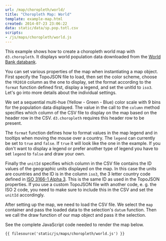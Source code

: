 ```yaml
---
url: /map/choropleth/world/
title: "Choropleth Map: World"
template: example-map.html
created: 2014-07-23 23:06:22
data: static/data/sp.pop.totl.csv
scripts:
- /js/maps/choropleth/world.js
---
```

This example shows how to create a choropleth world map with `d3.choropleth`. It displays world population data downloaded from the [World Bank databank](http://data.worldbank.org/indicator/SP.POP.TOTL).

You can set various properties of the map when instantiating a map object. First specify the TopoJSON file to load, then set the color scheme, choose the `YR2010` column as the one to display, set the format according to the `format` function defined first, display a legend, and set the unitId to `iso3`. Let's go into more details about the individual settings.

We set a sequential multi-hue (Yellow - Green - Blue) color scale with 9 bins for the population data displayed. The value in the call to the `column` method specifies which column of the CSV file to display on the map based on the header row in the CSV. `d3.choropleth` requires this header row to be present.

The `format` function defines how to format values in the map legend and in tooltips when moving the mouse over a country. The `legend` can currently be set to `true` and `false`. If `true` it will look like the one in the example. If you don't want to display a legend or prefer another type of legend you have to set `legend` to `false` and draw your own.

Finally the `unitId` specifies which column in the CSV file contains the ID values of the geographic units displayed on the map. In this case the units are countries and the ID is in the column `iso3`, the 3 letter country code defined in [ISO 3166-1 Alpha 3](https://en.wikipedia.org/wiki/ISO_3166-1_alpha-3). This is the same ID as used in the TopoJSON properties. If you use a custom TopoJSON file with another code, e. g. the ISO 2 code, you need to make sure to include this in the CSV and set the `unitId` accordingly.

After setting up the map, we need to load the CSV file. We select the `map` container and pass the loaded data to the selection's `datum` function. Then we call the draw function of our map object and pass it the selection.

See the complete JavaScript code needed to render the map below.

    {{ filesource('static/js/maps/choropleth/world.js') }}